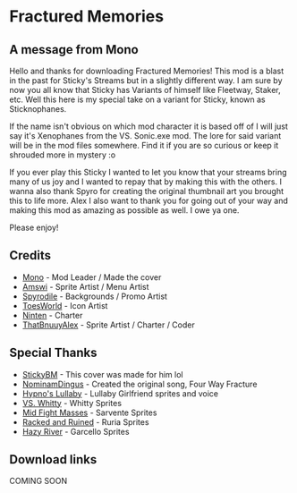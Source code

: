 # Fractured Memories

## A message from Mono

Hello and thanks for downloading Fractured Memories! This mod is a blast in the past for Sticky's Streams but in a slightly different way. I am sure by now you all know that Sticky has Variants of himself like Fleetway, Staker, etc. Well this here is my special take on a variant for Sticky, known as Sticknophanes.

If the name isn't obvious on which mod character it is based off of I will just say it's Xenophanes from the VS. Sonic.exe mod. The lore for said variant will be in the mod files somewhere. Find it if you are so curious or keep it shrouded more in mystery :o 

If you ever play this Sticky I wanted to let you know that your streams bring many of us joy and I wanted to repay that by making this with the others.
I wanna also thank Spyro for creating the original thumbnail art you brought this to life more.
Alex I also want to thank you for going out of your way and making this mod as amazing as possible as well. I owe ya one.


Please enjoy!

## Credits

- [Mono](https://www.youtube.com/channel/UC2SH7hEFtqWSs9Kg2gcTMXg) - Mod Leader / Made the cover
- [Amswi]() - Sprite Artist / Menu Artist
- [Spyrodile](https://twitter.com/Spyrodile) - Backgrounds / Promo Artist
- [ToesWorld](https://www.youtube.com/channel/UCbl9q0vhZEYc0u4aQb92xyQ) - Icon Artist
- [Ninten]() - Charter
- [ThatBnuuyAlex](https://thatbnuuyalex.carrd.co) - Sprite Artist / Charter / Coder

## Special Thanks

- [StickyBM](https://www.youtube.com/@StickyBM) - This cover was made for him lol
- [NominamDingus](https://www.youtube.com/@NominalDingus) - Created the original song, Four Way Fracture
- [Hypno's Lullaby](https://www.mediafire.com/file/iijjmx1cuwzzjpj/HYPNOS+LULLABY+FINAL+V2+BUILD.zip/file) - Lullaby Girlfriend sprites and voice
- [VS. Whitty](https://gamebanana.com/mods/354884) - Whitty Sprites
- [Mid Fight Masses]() - Sarvente Sprites
- [Racked and Ruined](https://gamebanana.com/mods/410547) - Ruria Sprites
- [Hazy River](https://gamebanana.com/mods/374660) - Garcello Sprites

## Download links

COMING SOON